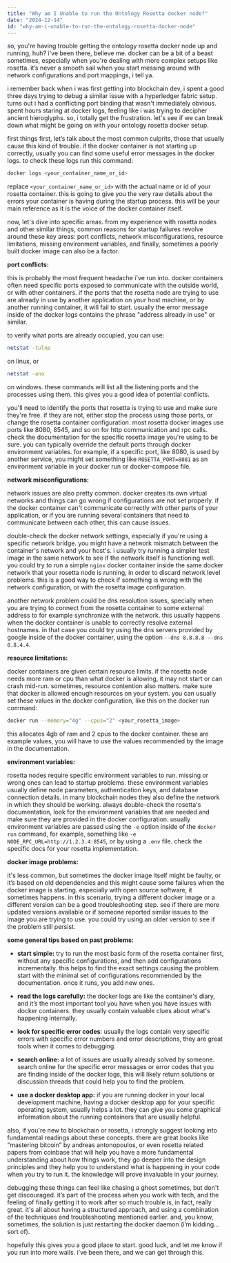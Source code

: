 ```yaml
---
title: "Why am I Unable to run the Ontology Rosetta docker node?"
date: "2024-12-14"
id: "why-am-i-unable-to-run-the-ontology-rosetta-docker-node"
---
```


so, you're having trouble getting the ontology rosetta docker node up and running, huh? i've been there, believe me. docker can be a bit of a beast sometimes, especially when you're dealing with more complex setups like rosetta. it’s never a smooth sail when you start messing around with network configurations and port mappings, i tell ya.

i remember back when i was first getting into blockchain dev, i spent a good three days trying to debug a similar issue with a hyperledger fabric setup. turns out i had a conflicting port binding that wasn't immediately obvious. spent hours staring at docker logs, feeling like i was trying to decipher ancient hieroglyphs. so, i totally get the frustration. let's see if we can break down what might be going on with your ontology rosetta docker setup.

first things first, let’s talk about the most common culprits, those that usually cause this kind of trouble. if the docker container is not starting up correctly, usually you can find some useful error messages in the docker logs. to check these logs run this command:

```bash
docker logs <your_container_name_or_id>
```

replace `<your_container_name_or_id>` with the actual name or id of your rosetta container. this is going to give you the very raw details about the errors your container is having during the startup process. this will be your main reference as it is the voice of the docker container itself.

now, let's dive into specific areas. from my experience with rosetta nodes and other similar things, common reasons for startup failures revolve around these key areas: port conflicts, network misconfigurations, resource limitations, missing environment variables, and finally, sometimes a poorly built docker image can also be a factor.

**port conflicts:**

this is probably the most frequent headache i've run into. docker containers often need specific ports exposed to communicate with the outside world, or with other containers. if the ports that the rosetta node are trying to use are already in use by another application on your host machine, or by another running container, it will fail to start. usually the error message inside of the docker logs contains the phrase "address already in use" or similar.

to verify what ports are already occupied, you can use:

```bash
netstat -tulnp
```
on linux, or
```bash
netstat -ano
```
on windows. these commands will list all the listening ports and the processes using them. this gives you a good idea of potential conflicts.

you'll need to identify the ports that rosetta is trying to use and make sure they're free. if they are not, either stop the process using those ports, or change the rosetta container configuration. most rosetta docker images use ports like 8080, 8545, and so on for http communication and rpc calls. check the documentation for the specific rosetta image you're using to be sure. you can typically override the default ports through docker environment variables. for example, if a specific port, like 8080, is used by another service, you might set something like `ROSETTA_PORT=8081` as an environment variable in your docker run or docker-compose file.

**network misconfigurations:**

network issues are also pretty common. docker creates its own virtual networks and things can go wrong if configurations are not set properly. if the docker container can't communicate correctly with other parts of your application, or if you are running several containers that need to communicate between each other, this can cause issues.

double-check the docker network settings, especially if you're using a specific network bridge. you might have a network mismatch between the container's network and your host's. i usually try running a simpler test image in the same network to see if the network itself is functioning well. you could try to run a simple `nginx` docker container inside the same docker network that your rosetta node is running, in order to discard network level problems. this is a good way to check if something is wrong with the network configuration, or with the rosetta image configuration.

another network problem could be dns resolution issues, specially when you are trying to connect from the rosetta container to some external address to for example synchronize with the network. this usually happens when the docker container is unable to correctly resolve external hostnames. in that case you could try using the dns servers provided by google inside of the docker container, using the option `--dns 8.8.8.8 --dns 8.8.4.4`.

**resource limitations:**

docker containers are given certain resource limits. if the rosetta node needs more ram or cpu than what docker is allowing, it may not start or can crash mid-run. sometimes, resource contention also matters. make sure that docker is allowed enough resources on your system. you can usually set these values in the docker configuration, like this on the docker run command:

```bash
docker run --memory="4g" --cpus="2" <your_rosetta_image>
```

this allocates 4gb of ram and 2 cpus to the docker container. these are example values, you will have to use the values recommended by the image in the documentation.

**environment variables:**

rosetta nodes require specific environment variables to run. missing or wrong ones can lead to startup problems. these environment variables usually define node parameters, authentication keys, and database connection details. in many blockchain nodes they also define the network in which they should be working. always double-check the rosetta's documentation, look for the environment variables that are needed and make sure they are provided in the docker configuration. usually environment variables are passed using the `-e` option inside of the `docker run` command, for example, something like `-e NODE_RPC_URL=http://1.2.3.4:8545`, or by using a `.env` file. check the specific docs for your rosetta implementation.

**docker image problems:**

it's less common, but sometimes the docker image itself might be faulty, or it’s based on old dependencies and this might cause some failures when the docker image is starting. especially with open source software, it sometimes happens. in this scenario, trying a different docker image or a different version can be a good troubleshooting step. see if there are more updated versions available or if someone reported similar issues to the image you are trying to use. you could try using an older version to see if the problem still persist.

**some general tips based on past problems:**

*   **start simple:** try to run the most basic form of the rosetta container first, without any specific configurations, and then add configurations incrementally. this helps to find the exact settings causing the problem. start with the minimal set of configurations recommended by the documentation. once it runs, you add new ones.

*   **read the logs carefully:** the docker logs are like the container's diary, and it’s the most important tool you have when you have issues with docker containers. they usually contain valuable clues about what's happening internally.

*   **look for specific error codes**: usually the logs contain very specific errors with specific error numbers and error descriptions, they are great tools when it comes to debugging.

*   **search online:** a lot of issues are usually already solved by someone. search online for the specific error messages or error codes that you are finding inside of the docker logs, this will likely return solutions or discussion threads that could help you to find the problem.

*   **use a docker desktop app:** if you are running docker in your local development machine, having a docker desktop app for your specific operating system, usually helps a lot. they can give you some graphical information about the running containers that are usually helpful.

also, if you're new to blockchain or rosetta, i strongly suggest looking into fundamental readings about these concepts. there are great books like “mastering bitcoin” by andreas antonopoulos, or even rosetta related papers from coinbase that will help you have a more fundamental understanding about how things work, they go deeper into the design principles and they help you to understand what is happening in your code when you try to run it. the knowledge will prove invaluable in your journey.

debugging these things can feel like chasing a ghost sometimes, but don't get discouraged. it’s part of the process when you work with tech, and the feeling of finally getting it to work after so much trouble is, in fact, really great. it's all about having a structured approach, and using a combination of the techniques and troubleshooting mentioned earlier. and, you know, sometimes, the solution is just restarting the docker daemon (i’m kidding…sort of).

hopefully this gives you a good place to start. good luck, and let me know if you run into more walls. i’ve been there, and we can get through this.
